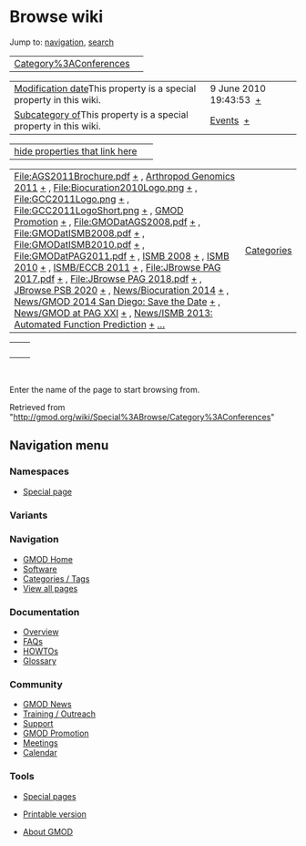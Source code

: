 









<span id="top"></span>







# <span dir="auto">Browse wiki</span>









Jump to: [navigation](#mw-navigation), [search](#p-search)





|  |  |
|----|----|
| [Category%3AConferences](/wiki/Category%3AConferences "Category%3AConferences") |  |

|  |  |
|----|----|
| <span class="smw-highlighter" data-type="1" state="inline" data-title="Property"><span class="smwbuiltin">[Modification date](/wiki/Property:Modification_date "Property:Modification date")</span><span class="smwttcontent">This property is a special property in this wiki.</span></span> | <span class="smwb-value">9 June 2010 19:43:53  <span class="smwsearch">[+](/wiki/Special%3ASearchByProperty/Modification-20date/9-20June-202010-2019:43:53 "Special%3ASearchByProperty/Modification-20date/9-20June-202010-2019:43:53")</span></span> |
| <span class="smw-highlighter" data-type="1" state="inline" data-title="Property"><span class="smwbuiltin">[Subcategory of](/wiki/Property:Subcategory_of "Property:Subcategory of")</span><span class="smwttcontent">This property is a special property in this wiki.</span></span> | <span class="smwb-value">[Events](/wiki/Category%3AEvents "Category%3AEvents")  <span class="smwsearch">[+](/wiki/Special%3ASearchByProperty/Subcategory-20of/Events "Special%3ASearchByProperty/Subcategory-20of/Events")</span></span> |

<span id="smw_browse_incoming"></span>

|  |  |
|----|----|
| [hide properties that link here](/mediawiki/index.php?title=Special:Browse&offset=0&dir=out&article=Category%3AConferences)  |  |

|  |  |
|----|----|
| <span class="smwb-ivalue">[File:AGS2011Brochure.pdf](/wiki/File:AGS2011Brochure.pdf "File:AGS2011Brochure.pdf") <span class="smwbrowse">[+](/wiki/Special%3ABrowse/File:AGS2011Brochure.pdf "Special%3ABrowse/File:AGS2011Brochure.pdf")</span></span> , <span class="smwb-ivalue">[Arthropod Genomics 2011](/wiki/Arthropod_Genomics_2011 "Arthropod Genomics 2011") <span class="smwbrowse">[+](/wiki/Special%3ABrowse/Arthropod-20Genomics-202011 "Special%3ABrowse/Arthropod-20Genomics-202011")</span></span> , <span class="smwb-ivalue">[File:Biocuration2010Logo.png](/wiki/File:Biocuration2010Logo.png "File:Biocuration2010Logo.png") <span class="smwbrowse">[+](/wiki/Special%3ABrowse/File:Biocuration2010Logo.png "Special%3ABrowse/File:Biocuration2010Logo.png")</span></span> , <span class="smwb-ivalue">[File:GCC2011Logo.png](/wiki/File:GCC2011Logo.png "File:GCC2011Logo.png") <span class="smwbrowse">[+](/wiki/Special%3ABrowse/File:GCC2011Logo.png "Special%3ABrowse/File:GCC2011Logo.png")</span></span> , <span class="smwb-ivalue">[File:GCC2011LogoShort.png](/wiki/File:GCC2011LogoShort.png "File:GCC2011LogoShort.png") <span class="smwbrowse">[+](/wiki/Special%3ABrowse/File:GCC2011LogoShort.png "Special%3ABrowse/File:GCC2011LogoShort.png")</span></span> , <span class="smwb-ivalue">[GMOD Promotion](/wiki/GMOD_Promotion "GMOD Promotion") <span class="smwbrowse">[+](/wiki/Special%3ABrowse/GMOD-20Promotion "Special%3ABrowse/GMOD-20Promotion")</span></span> , <span class="smwb-ivalue">[File:GMODatAGS2008.pdf](/wiki/File:GMODatAGS2008.pdf "File:GMODatAGS2008.pdf") <span class="smwbrowse">[+](/wiki/Special%3ABrowse/File:GMODatAGS2008.pdf "Special%3ABrowse/File:GMODatAGS2008.pdf")</span></span> , <span class="smwb-ivalue">[File:GMODatISMB2008.pdf](/wiki/File:GMODatISMB2008.pdf "File:GMODatISMB2008.pdf") <span class="smwbrowse">[+](/wiki/Special%3ABrowse/File:GMODatISMB2008.pdf "Special%3ABrowse/File:GMODatISMB2008.pdf")</span></span> , <span class="smwb-ivalue">[File:GMODatISMB2010.pdf](/wiki/File:GMODatISMB2010.pdf "File:GMODatISMB2010.pdf") <span class="smwbrowse">[+](/wiki/Special%3ABrowse/File:GMODatISMB2010.pdf "Special%3ABrowse/File:GMODatISMB2010.pdf")</span></span> , <span class="smwb-ivalue">[File:GMODatPAG2011.pdf](/wiki/File:GMODatPAG2011.pdf "File:GMODatPAG2011.pdf") <span class="smwbrowse">[+](/wiki/Special%3ABrowse/File:GMODatPAG2011.pdf "Special%3ABrowse/File:GMODatPAG2011.pdf")</span></span> , <span class="smwb-ivalue">[ISMB 2008](/wiki/ISMB_2008 "ISMB 2008") <span class="smwbrowse">[+](/wiki/Special%3ABrowse/ISMB-202008 "Special%3ABrowse/ISMB-202008")</span></span> , <span class="smwb-ivalue">[ISMB 2010](/wiki/ISMB_2010 "ISMB 2010") <span class="smwbrowse">[+](/wiki/Special%3ABrowse/ISMB-202010 "Special%3ABrowse/ISMB-202010")</span></span> , <span class="smwb-ivalue">[ISMB/ECCB 2011](/wiki/ISMB/ECCB_2011 "ISMB/ECCB 2011") <span class="smwbrowse">[+](/wiki/Special%3ABrowse/ISMB-2FECCB-202011 "Special%3ABrowse/ISMB-2FECCB-202011")</span></span> , <span class="smwb-ivalue">[File:JBrowse PAG 2017.pdf](/wiki/File:JBrowse_PAG_2017.pdf "File:JBrowse PAG 2017.pdf") <span class="smwbrowse">[+](/wiki/Special%3ABrowse/File:JBrowse-20PAG-202017.pdf "Special%3ABrowse/File:JBrowse-20PAG-202017.pdf")</span></span> , <span class="smwb-ivalue">[File:JBrowse PAG 2018.pdf](/wiki/File:JBrowse_PAG_2018.pdf "File:JBrowse PAG 2018.pdf") <span class="smwbrowse">[+](/wiki/Special%3ABrowse/File:JBrowse-20PAG-202018.pdf "Special%3ABrowse/File:JBrowse-20PAG-202018.pdf")</span></span> , <span class="smwb-ivalue">[JBrowse PSB 2020](/wiki/JBrowse_PSB_2020 "JBrowse PSB 2020") <span class="smwbrowse">[+](/wiki/Special%3ABrowse/JBrowse-20PSB-202020 "Special%3ABrowse/JBrowse-20PSB-202020")</span></span> , <span class="smwb-ivalue">[News/Biocuration 2014](/wiki/News/Biocuration_2014 "News/Biocuration 2014") <span class="smwbrowse">[+](/wiki/Special%3ABrowse/News-2FBiocuration-202014 "Special%3ABrowse/News-2FBiocuration-202014")</span></span> , <span class="smwb-ivalue">[News/GMOD 2014 San Diego: Save the Date](/wiki/News/GMOD_2014_San_Diego%3A_Save_the_Date "News/GMOD 2014 San Diego: Save the Date") <span class="smwbrowse">[+](/wiki/Special%3ABrowse/News-2FGMOD-202014-20San-20Diego:-20Save-20the-20Date "Special%3ABrowse/News-2FGMOD-202014-20San-20Diego:-20Save-20the-20Date")</span></span> , <span class="smwb-ivalue">[News/GMOD at PAG XXI](/wiki/News/GMOD_at_PAG_XXI "News/GMOD at PAG XXI") <span class="smwbrowse">[+](/wiki/Special%3ABrowse/News-2FGMOD-20at-20PAG-20XXI "Special%3ABrowse/News-2FGMOD-20at-20PAG-20XXI")</span></span> , <span class="smwb-ivalue">[News/ISMB 2013: Automated Function Prediction](/wiki/News/ISMB_2013%3A_Automated_Function_Prediction "News/ISMB 2013: Automated Function Prediction") <span class="smwbrowse">[+](/wiki/Special%3ABrowse/News-2FISMB-202013:-20Automated-20Function-20Prediction "Special%3ABrowse/News-2FISMB-202013:-20Automated-20Function-20Prediction")</span></span> […](/mediawiki/index.php?title=Special%3ASearchByProperty&property=&value=Category%3AConferences) | [Categories](/wiki/Special%3ACategories "Special%3ACategories") |

|     |     |
|-----|-----|
|     |     |

 

Enter the name of the page to start browsing from.  





Retrieved from
"<http://gmod.org/wiki/Special%3ABrowse/Category%3AConferences>"

















## Navigation menu









### Namespaces

- <span id="ca-nstab-special">[Special
  page](/wiki/Special%3ABrowse/Category%3AConferences "This is a special page, you cannot edit the page itself")</span>





### 

### Variants[](#)



























<a href="/wiki/Main_Page"
style="background-image: url(http://gmod.org/images/GMOD-cogs.png);"
title="Visit the main page"></a>





### Navigation



- <span id="n-GMOD-Home">[GMOD Home](/wiki/Main_Page)</span>
- <span id="n-Software">[Software](/wiki/GMOD_Components)</span>
- <span id="n-Categories-.2F-Tags">[Categories /
  Tags](/wiki/Categories)</span>
- <span id="n-View-all-pages">[View all
  pages](/wiki/Special:AllPages)</span>







### Documentation



- <span id="n-Overview">[Overview](/wiki/Overview)</span>
- <span id="n-FAQs">[FAQs](/wiki/Category%3AFAQ)</span>
- <span id="n-HOWTOs">[HOWTOs](/wiki/Category%3AHOWTO)</span>
- <span id="n-Glossary">[Glossary](/wiki/Glossary)</span>







### Community



- <span id="n-GMOD-News">[GMOD News](/wiki/GMOD_News)</span>
- <span id="n-Training-.2F-Outreach">[Training /
  Outreach](/wiki/Training_and_Outreach)</span>
- <span id="n-Support">[Support](/wiki/Support)</span>
- <span id="n-GMOD-Promotion">[GMOD
  Promotion](/wiki/GMOD_Promotion)</span>
- <span id="n-Meetings">[Meetings](/wiki/Meetings)</span>
- <span id="n-Calendar">[Calendar](/wiki/Calendar)</span>







### Tools



- <span id="t-specialpages"><a href="/wiki/Special%3ASpecialPages" accesskey="q"
  title="A list of all special pages [q]">Special pages</a></span>
- <span id="t-print"><a
  href="/mediawiki/index.php?title=Special%3ABrowse/Category%3AConferences&amp;printable=yes"
  rel="alternate" accesskey="p"
  title="Printable version of this page [p]">Printable version</a></span>











- <span id="footer-places-about">[About
  GMOD](/wiki/GMOD%3AAbout "GMOD%3AAbout")</span>

<!-- -->







